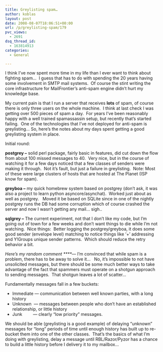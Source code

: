 ```yaml
---
title: Greylisting spam…
author: koblas
layout: post
date: 2008-08-07T18:06:51+00:00
url: /p/greylisting-spam/179
pvc_views:
  - 2691
dsq_thread_id:
  - 163814913
categories:
  - General

---
```

I think I&#8217;ve now spent more time in my life than I ever want to think about fighting spam&#8230;&nbsp; I guess that has to do with spending the 20 years having some involvement in SMTP mail systems.&nbsp; Of course the stint writing the core infrastructure for MailFrontier&#8217;s anti-spam engine didn&#8217;t hurt my knowledge base.

My current pain is that I run a server that receives **lots** of spam, of course there is only three users on the whole machine.&nbsp; I think at last check I was getting over 500 pieces of spam a day.&nbsp; For years I&#8217;ve been reasonably happy with a well trained spamassassin setup, but recently that&#8217;s started failing.&nbsp; One of the technologies that I&#8217;ve not deployed for anti-spam is greylisting&#8230; So, here&#8217;s the notes about my days spent getting a good greylisting system in place.

Initial round:

**postgrey &#8211;** solid perl package, fairly basic in features, did cut down the flow from about 100 missed messages to 40.&nbsp; Very nice, but in the course of watching it for a few days noticed that a few classes of senders were making it through.&nbsp; Not it&#8217;s fault, but just a failure in greylisting.&nbsp; Note: Most of these were large clusters of hosts that are hosted at The Planet (ISP know for spam).

**greyboa &#8211;** my quick homebrew system based on postgrey (don&#8217;t ask, it was also a project to learn python asyncore/asynchat).&nbsp; Worked just about as well as postgrey.&nbsp;&nbsp; Moved it be based on SQLite since in one of the nightly postgrey runs the DB had some corruption which of course crashed the server and now I wasn&#8217;t getting any mail&#8230; sigh..

**sqlgrey &#8211;** The current experiment, not that I don&#8217;t like my code, but I&#8217;m going out of town for a few weeks and don&#8217;t want things to die while I&#8217;m not watching.&nbsp; Nice things:&nbsp; Better logging the postgrey/greyboa, it does some good sender (envelope level) matching to notice things like &#8216;+&#8217; addressing and Y!Groups unique sender patterns.&nbsp; Which should reduce the retry behavior a bit.

_Here&#8217;s my random comment ****_&#8212; I&#8217;m convinced that while spam is a problem, there has to be away to solve it&#8230;&nbsp;&nbsp; No, it&#8217;s impossible to not have unsolicited messages, but there should be some much better ways to take advantage of the fact that spammers must operate on a shotgun approach to sending messages.&nbsp; That shotgun leaves a lot of scatter&#8230;&nbsp; 

Fundamentally messages fall in a few buckets:

  * Immediate &#8212; communication between well known parties, with a long history
  * Unknown&nbsp; &#8212; messages between people who don&#8217;t have an established relationship, or little history
  * Junk&nbsp;&nbsp;&nbsp;&nbsp;&nbsp;&nbsp;&nbsp;&nbsp; &#8212; clearly &#8220;low priority&#8221; messages.

We should be able (greylisting is a good example) of delaying &#8220;unknown&#8221; messages for &#8220;long&#8221; periods of time until enough history has built up to re-bucket them into one of the other classes.&nbsp; That&#8217;s the basics of what I&#8217;m doing with greylisting, delay a message until RBL/Razor/Pyzor has a chance to build a little history before I delivery it to my mailbox&#8230;